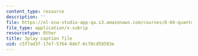 ```yaml
---
content_type: resource
description: ''
file: https://ol-ocw-studio-app-qa.s3.amazonaws.com/courses/8-04-quantum-physics-i-spring-2016/c5f7ad3f17e757648de76cf0cd59593e_50Tla309i7o.vtt
file_type: application/x-subrip
resourcetype: Other
title: 3play caption file
uid: c5f7ad3f-17e7-5764-8de7-6cf0cd59593e
---
```

